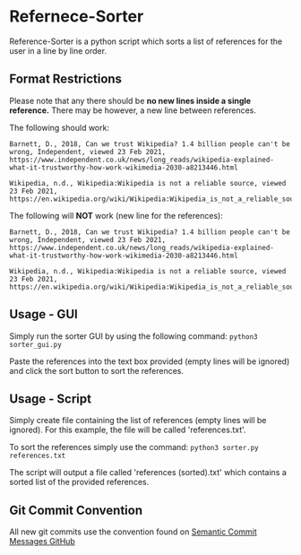 # Refernece-Sorter
Reference-Sorter is a python script which sorts a list of references for the user in a line by line order.

## Format Restrictions
Please note that any there should be **no new lines inside a single reference.** There may be however, a new line between references.

The following should work:
```
Barnett, D., 2018, Can we trust Wikipedia? 1.4 billion people can't be wrong, Independent, viewed 23 Feb 2021, https://www.independent.co.uk/news/long_reads/wikipedia-explained-what-it-trustworthy-how-work-wikimedia-2030-a8213446.html

Wikipedia, n.d., Wikipedia:Wikipedia is not a reliable source, viewed 23 Feb 2021, https://en.wikipedia.org/wiki/Wikipedia:Wikipedia_is_not_a_reliable_source
```

The following will **NOT** work (new line for the references):
```
Barnett, D., 2018, Can we trust Wikipedia? 1.4 billion people can't be wrong, Independent, viewed 23 Feb 2021,
https://www.independent.co.uk/news/long_reads/wikipedia-explained-what-it-trustworthy-how-work-wikimedia-2030-a8213446.html

Wikipedia, n.d., Wikipedia:Wikipedia is not a reliable source, viewed 23 Feb 2021,
https://en.wikipedia.org/wiki/Wikipedia:Wikipedia_is_not_a_reliable_source
```

## Usage - GUI
Simply run the sorter GUI by using the following command:
`python3 sorter_gui.py`

Paste the references into the text box provided (empty lines will be ignored) and click the sort button to sort the references.

## Usage - Script
Simply create file containing the list of references (empty lines will be ignored). For this example, the file will be called 'references.txt'.

To sort the references simply use the command:
`python3 sorter.py references.txt`

The script will output a file called 'references (sorted).txt' which contains a sorted list of the provided references.

## Git Commit Convention
All new git commits use the convention found on [Semantic Commit Messages GitHub](https://gist.github.com/joshbuchea/6f47e86d2510bce28f8e7f42ae84c716) 